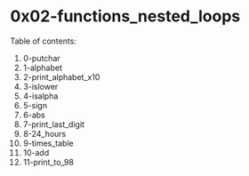 # 0x02-functions_nested_loops
Table of contents:
1. 0-putchar
2. 1-alphabet
3. 2-print_alphabet_x10
4. 3-islower
5. 4-isalpha
6. 5-sign
7. 6-abs
8. 7-print_last_digit
9. 8-24_hours
10. 9-times_table
11. 10-add
12. 11-print_to_98

